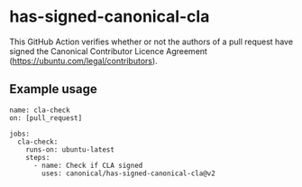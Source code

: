 # has-signed-canonical-cla

This GitHub Action verifies whether or not the authors of a pull request have signed the Canonical Contributor Licence Agreement (https://ubuntu.com/legal/contributors).


## Example usage

```
name: cla-check
on: [pull_request]

jobs:
  cla-check:
    runs-on: ubuntu-latest
    steps:
      - name: Check if CLA signed
        uses: canonical/has-signed-canonical-cla@v2
```
